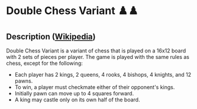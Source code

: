 # Double Chess Variant ♟️♟️

## Description ([Wikipedia](https://en.wikipedia.org/wiki/Double_chess))
Double Chess Variant is a variant of chess that is played on a 16x12 board with 2 sets of pieces per player. The game is played with the same rules as chess, except for the following:
- Each player has 2 kings, 2 queens, 4 rooks, 4 bishops, 4 knights, and 12 pawns.
- To win, a player must checkmate either of their opponent's kings.
- Initially pawn can move up to 4 squares forward.
- A king may castle only on its own half of the board.
